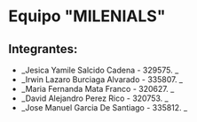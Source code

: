 # Equipo "MILENIALS"
## Integrantes:
* _Jesica Yamile Salcido Cadena - 329575. _
* _Irwin Lazaro Burciaga Alvarado - 335807. _
* _Maria Fernanda Mata Franco - 320627. _
* _David Alejandro Perez Rico - 320753. _
* _Jose Manuel Garcia De Santiago - 335812. _